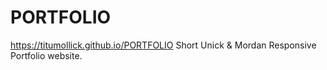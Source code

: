 # PORTFOLIO
 https://titumollick.github.io/PORTFOLIO
Short Unick &amp; Mordan Responsive Portfolio website.

